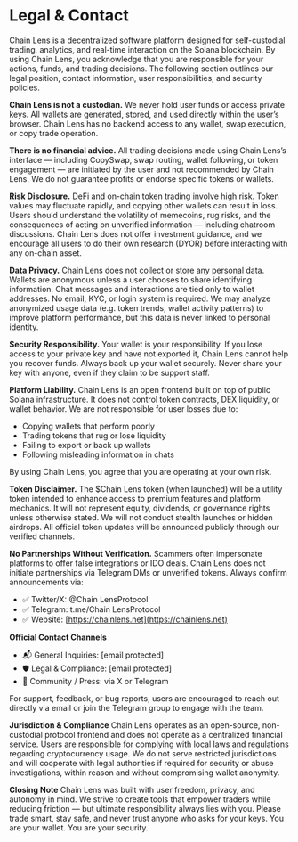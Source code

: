 # Legal & Contact

Chain Lens is a decentralized software platform designed for self-custodial trading, analytics, and real-time interaction on the Solana blockchain. By using Chain Lens, you acknowledge that you are responsible for your actions, funds, and trading decisions.
The following section outlines our legal position, contact information, user responsibilities, and security policies.

**Chain Lens is not a custodian.**
We never hold user funds or access private keys. All wallets are generated, stored, and used directly within the user’s browser. Chain Lens has no backend access to any wallet, swap execution, or copy trade operation.

**There is no financial advice.**
All trading decisions made using Chain Lens’s interface — including CopySwap, swap routing, wallet following, or token engagement — are initiated by the user and not recommended by Chain Lens. We do not guarantee profits or endorse specific tokens or wallets.

**Risk Disclosure.**
DeFi and on-chain token trading involve high risk. Token values may fluctuate rapidly, and copying other wallets can result in loss. Users should understand the volatility of memecoins, rug risks, and the consequences of acting on unverified information — including chatroom discussions.
Chain Lens does not offer investment guidance, and we encourage all users to do their own research (DYOR) before interacting with any on-chain asset.

**Data Privacy.**
Chain Lens does not collect or store any personal data. Wallets are anonymous unless a user chooses to share identifying information. Chat messages and interactions are tied only to wallet addresses.
No email, KYC, or login system is required.
We may analyze anonymized usage data (e.g. token trends, wallet activity patterns) to improve platform performance, but this data is never linked to personal identity.

**Security Responsibility.**
Your wallet is your responsibility. If you lose access to your private key and have not exported it, Chain Lens cannot help you recover funds. Always back up your wallet securely.
Never share your key with anyone, even if they claim to be support staff.

**Platform Liability.**
Chain Lens is an open frontend built on top of public Solana infrastructure. It does not control token contracts, DEX liquidity, or wallet behavior.
We are not responsible for user losses due to:
- Copying wallets that perform poorly
- Trading tokens that rug or lose liquidity
- Failing to export or back up wallets
- Following misleading information in chats

By using Chain Lens, you agree that you are operating at your own risk.

**Token Disclaimer.**
The $Chain Lens token (when launched) will be a utility token intended to enhance access to premium features and platform mechanics. It will not represent equity, dividends, or governance rights unless otherwise stated.
We will not conduct stealth launches or hidden airdrops. All official token updates will be announced publicly through our verified channels.

**No Partnerships Without Verification.**
Scammers often impersonate platforms to offer false integrations or IDO deals.
Chain Lens does not initiate partnerships via Telegram DMs or unverified tokens. Always confirm announcements via:
- ✅ Twitter/X: @Chain LensProtocol
- ✅ Telegram: t.me/Chain LensProtocol
- ✅ Website: [https://chainlens.net](https://chainlens.net)

**Official Contact Channels**
- 📬 General Inquiries: [email protected]
- 🛡️ Legal & Compliance: [email protected]
- 📢 Community / Press: via X or Telegram

For support, feedback, or bug reports, users are encouraged to reach out directly via email or join the Telegram group to engage with the team.

**Jurisdiction & Compliance**
Chain Lens operates as an open-source, non-custodial protocol frontend and does not operate as a centralized financial service. Users are responsible for complying with local laws and regulations regarding cryptocurrency usage.
We do not serve restricted jurisdictions and will cooperate with legal authorities if required for security or abuse investigations, within reason and without compromising wallet anonymity.

**Closing Note**
Chain Lens was built with user freedom, privacy, and autonomy in mind. We strive to create tools that empower traders while reducing friction — but ultimate responsibility always lies with you.
Please trade smart, stay safe, and never trust anyone who asks for your keys.
You are your wallet. You are your security.
